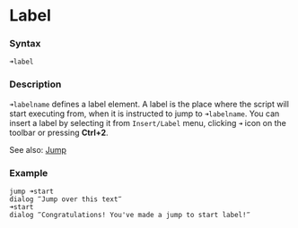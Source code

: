 # Label

### Syntax

```G1ANT
➜label
```

### Description

`➜labelname` defines a label element. A label is the place where the script will start executing from, when it is instructed to jump to `➜labelname`. You can insert a label by selecting it from `Insert/Label` menu, clicking `➜` icon on the toolbar or pressing **Ctrl+2**.

See also: [Jump](../control-flow-commands/jump.md)

### Example

```G1ANT
jump ➜start
dialog ‴Jump over this text‴
➜start
dialog ‴Congratulations! You've made a jump to start label!‴
```

